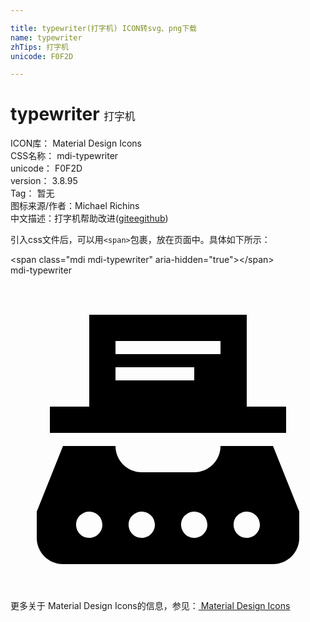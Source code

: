 ```yaml
---

title: typewriter(打字机) ICON转svg、png下载
name: typewriter
zhTips: 打字机
unicode: F0F2D

---
```


# typewriter  <small style="font-size: 60%;font-weight: 100">打字机</small>


<div class="detail-page">
<p>
<span>
ICON库：
<span class="badge-secondary badge">Material Design Icons</span> 
</span>
<br/>
<span>
CSS名称：
<span class="badge-secondary badge">mdi-typewriter</span> 
</span>
<br/>
<span>
unicode：
<span class="badge-secondary badge">F0F2D</span> 
</span>
<br/>
<span>
version：
<span class="badge-secondary badge">3.8.95</span> 
</span>
<br/>
<span>Tag：
<span class="badge-light badge">暂无</span>
</span>
<br/>
<span>图标来源/作者：<span class="badge-light badge">Michael Richins</span></span> 
<br/>
<span class="zh-detail">中文描述：<span class="badge-primary badge">打字机</span><span class="help-link"><span>帮助改进</span>(<a href="https://gitee.com/liuwave/icon-helper/edit/master/json/material/typewriter.json" target="_blank" rel="noopener noreferrer">gitee</a><a href="https://github.com/liuwave/icon-helper/edit/master/json/material/typewriter.json" target="_blank" rel="noopener noreferrer">github</a></span>)</span><br/>
</p>
</div>
<div class="alert alert-dark">
  <i class="mdi mdi-typewriter mdi-48px"></i>
  <i class="mdi mdi-typewriter mdi-36px"></i>
  <i class="mdi mdi-typewriter mdi-24px"></i>
  <i class="mdi mdi-typewriter mdi-18px"></i>
</div>
<div>
  <p>引入css文件后，可以用<code>&lt;span&gt;</code>包裹，放在页面中。具体如下所示：    
  </p>
  <div class="alert alert-primary" style="font-size: 14px">
    &lt;span class="mdi mdi-typewriter" aria-hidden="true"&gt;&lt;/span&gt;
    <copy-btn content='<span class="mdi mdi-typewriter" aria-hidden="true"></span>'></copy-btn>
  </div>
  <div class="alert alert-secondary">
    <i class="mdi mdi-typewriter"
    style="font-size: 24px"
    aria-hidden="true"></i> mdi-typewriter
    <copy-btn content="mdi-typewriter" btn-title="复制图标名称"></copy-btn>
  </div>
</div>
<div id="svg" class="svg-wrap">
<svg xmlns="http://www.w3.org/2000/svg" viewBox="0 0 24 24"><path d="M20 13H16C16 14.1 15.1 15 14 15H10C8.9 15 8 14.1 8 13H4L2 18V20C2 21.1 2.9 22 4 22H20C21.1 22 22 21.1 22 20V18M6 20C5.11 20 4.66 18.92 5.29 18.29C5.92 17.66 7 18.11 7 19C7 19.55 6.55 20 6 20M10 20C9.11 20 8.66 18.92 9.29 18.29C9.92 17.66 11 18.11 11 19C11 19.55 10.55 20 10 20M14 20C13.11 20 12.66 18.92 13.29 18.29C13.92 17.66 15 18.11 15 19C15 19.55 14.55 20 14 20M18 20C17.11 20 16.66 18.92 17.29 18.29C17.92 17.66 19 18.11 19 19C19 19.55 18.55 20 18 20M18 10V3H6V10H3V12H21V10M8 5H16V6H8M8 7H14V8H8" /></svg>
</div>
<detail full-name='mdi-typewriter'></detail>
    
<div><p>更多关于 Material Design Icons的信息，参见：<a target="_blank" href="https://iconhelper.cn/material.html"> Material Design Icons</a>
</p></div>
